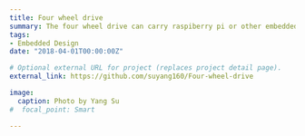 ```yaml
---
title: Four wheel drive
summary: The four wheel drive can carry raspiberry pi or other embedded elctronic board which can do complex image recognition operation. 
tags:
- Embedded Design
date: "2018-04-01T00:00:00Z"

# Optional external URL for project (replaces project detail page).
external_link: https://github.com/suyang160/Four-wheel-drive

image:
  caption: Photo by Yang Su
#  focal_point: Smart

---
```


